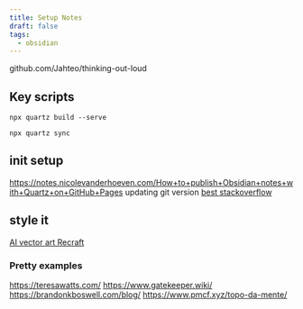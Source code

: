 ```yaml
---
title: Setup Notes
draft: false
tags:
  - obsidian
---
```

github.com/Jahteo/thinking-out-loud
## Key scripts
```
npx quartz build --serve
```

```
npx quartz sync
```
## init setup
https://notes.nicolevanderhoeven.com/How+to+publish+Obsidian+notes+with+Quartz+on+GitHub+Pages
updating git version [best stackoverflow](https://stackoverflow.com/a/48953680)
## style it
[AI vector art Recraft](https://app.recraft.ai/project/dc411bc4-0449-4d97-9439-e1eee1ffa687)

### Pretty examples
https://teresawatts.com/
https://www.gatekeeper.wiki/
https://brandonkboswell.com/blog/
https://www.pmcf.xyz/topo-da-mente/